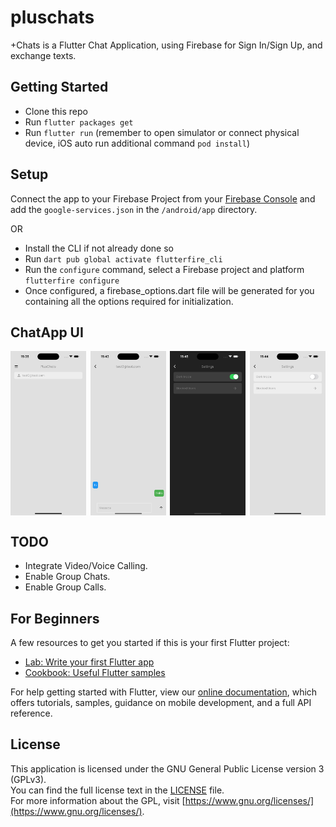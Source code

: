 # pluschats

+Chats is a Flutter Chat Application, using Firebase for Sign In/Sign Up, and exchange texts.

## Getting Started

*   Clone this repo
*   Run `flutter packages get`
*   Run `flutter run` (remember to open simulator or connect physical device, iOS auto run additional command `pod install`)

## Setup

Connect the app to your Firebase Project from your [Firebase Console](http://console.firebase.google.com) and add the `google-services.json` in the `/android/app` directory.

OR

*   Install the CLI if not already done so
*   Run `dart pub global activate flutterfire_cli`
*   Run the `configure` command, select a Firebase project and platform `flutterfire configure`
*   Once configured, a firebase_options.dart file will be generated for you containing all the options required for initialization.

## ChatApp UI

<div style="display: flex; justify-content: space-between;">
  <img src="simulator_screenshot_home_page.png" width="24%" />
  <img src="simulator_screenshot_chat_page.png" width="24%" />
  <img src="simulator_screenshot_settings_page_dark.png" width="24%" />
  <img src="simulator_screenshot_settings_page_light.png" width="24%" />
</div>

## TODO

*   Integrate Video/Voice Calling.
*   Enable Group Chats.
*   Enable Group Calls.

## For Beginners

A few resources to get you started if this is your first Flutter project:

*   [Lab: Write your first Flutter app](https://flutter.dev/docs/get-started/codelab)
*   [Cookbook: Useful Flutter samples](https://flutter.dev/docs/cookbook)

For help getting started with Flutter, view our
[online documentation](https://flutter.dev/docs), which offers tutorials,
samples, guidance on mobile development, and a full API reference.

## License

This application is licensed under the GNU General Public License version 3 (GPLv3).  
You can find the full license text in the [LICENSE](./LICENSE) file.  
For more information about the GPL, visit [https://www.gnu.org/licenses/](https://www.gnu.org/licenses/).